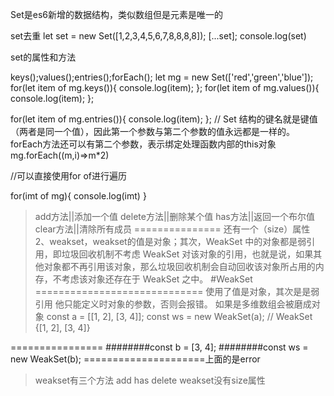 Set是es6新增的数据结构，类似数组但是元素是唯一的

set去重
let set = new Set([1,2,3,4,5,6,7,8,8,8,8]);
[...set];
console.log(set)

set的属性和方法

keys();values();entries();forEach();
let mg = new Set(['red','green','blue']);
for(let item of mg.keys()){
    console.log(item);
};
for(let item of mg.values()){
    console.log(item);
};

for(let item of mg.entries()){
    console.log(item);
};
//
Set 结构的键名就是键值（两者是同一个值），因此第一个参数与第二个参数的值永远都是一样的。forEach方法还可以有第二个参数，表示绑定处理函数内部的this对象
mg.forEach((m,i)=>m*2)

//可以直接使用for of进行遍历

for(imt of mg){
    console.log(imt)
}
>add方法||添加一个值
>delete方法||删除某个值
>has方法||返回一个布尔值
>clear方法||清除所有成员
===============
还有一个（size）属性
2、weakset，weakset的值是对象；其次，WeakSet 中的对象都是弱引用，即垃圾回收机制不考虑 WeakSet 对该对象的引用，也就是说，如果其他对象都不再引用该对象，那么垃圾回收机制会自动回收该对象所占用的内存，不考虑该对象还存在于 WeakSet 之中。
#WeakSet
=============================
使用了值是对象，其次是是弱引用
>他只能定义时对象的参数，否则会报错。
>如果是多维数组会被磨成对象
const a = [[1, 2], [3, 4]];
const ws = new WeakSet(a);
// WeakSet {[1, 2], [3, 4]}

================
########const b = [3, 4];
########const ws = new WeakSet(b);
=====================上面的是error

>weakset有三个方法
add
has
delete
>weakset没有size属性
